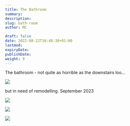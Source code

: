 ```yaml
---
title: The Bathroom
summary:
description:
slug: bath-room
author: MC

draft: false
date: 2022-08-22T16:48:38+01:00
lastmod:
expiryDate:
publishDate:
weight: 9
---
```


The bathroom - not quite as horrible as the downstairs loo...

![](/images/0161.jpeg)

but in need of remodelling. September 2023

![](/images/0324.jpeg)


![](/images/5593.jpeg)

![](/images/0332.jpeg)